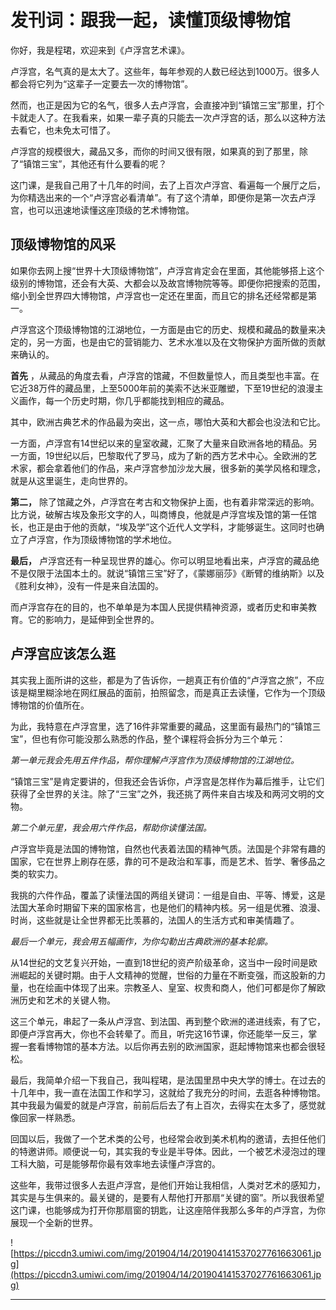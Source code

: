 # 发刊词：跟我一起，读懂顶级博物馆

你好，我是程珺，欢迎来到《卢浮宫艺术课》。

卢浮宫，名气真的是太大了。这些年，每年参观的人数已经达到1000万。很多人都会将它列为“这辈子一定要去一次的博物馆”。

然而，也正是因为它的名气，很多人去卢浮宫，会直接冲到“镇馆三宝”那里，打个卡就走人了。在我看来，如果一辈子真的只能去一次卢浮宫的话，那么以这种方法去看它，也未免太可惜了。

卢浮宫的规模很大，藏品又多，而你的时间又很有限，如果真的到了那里，除了“镇馆三宝”，其他还有什么要看的呢？

这门课，是我自己用了十几年的时间，去了上百次卢浮宫、看遍每一个展厅之后，为你精选出来的一个“卢浮宫必看清单”。有了这个清单，即便你是第一次去卢浮宫，也可以迅速地读懂这座顶级的艺术博物馆。

## 顶级博物馆的风采

如果你去网上搜“世界十大顶级博物馆”，卢浮宫肯定会在里面，其他能够搭上这个级别的博物馆，还会有大英、大都会以及故宫博物院等等。即便你把搜索的范围，缩小到全世界四大博物馆，卢浮宫也一定还在里面，而且它的排名还经常都是第一。

卢浮宫这个顶级博物馆的江湖地位，一方面是由它的历史、规模和藏品的数量来决定的，另一方面，也是由它的营销能力、艺术水准以及在文物保护方面所做的贡献来确认的。

 **首先** ，从藏品的角度去看，卢浮宫的馆藏，不但数量惊人，而且类型也丰富。在它近38万件的藏品里，上至5000年前的美索不达米亚雕塑，下至19世纪的浪漫主义画作，每一个历史时期，你几乎都能找到相应的藏品。

其中，欧洲古典艺术的作品最为突出，这一点，哪怕大英和大都会也没法和它比。

一方面，卢浮宫有14世纪以来的皇室收藏，汇聚了大量来自欧洲各地的精品。另一方面，19世纪以后，巴黎取代了罗马，成为了新的西方艺术中心。全欧洲的艺术家，都会拿着他们的作品，来卢浮宫参加沙龙大展，很多新的美学风格和理念，就是从这里诞生，走向世界的。

 **第二，** 除了馆藏之外，卢浮宫在考古和文物保护上面，也有着非常深远的影响。比方说，破解古埃及象形文字的人，叫商博良，他就是卢浮宫埃及馆的第一任馆长，也正是由于他的贡献，“埃及学”这个近代人文学科，才能够诞生。这同时也确立了卢浮宫，作为顶级博物馆的学术地位。

 **最后，** 卢浮宫还有一种呈现世界的雄心。你可以明显地看出来，卢浮宫的藏品绝不是仅限于法国本土的。就说“镇馆三宝”好了，《蒙娜丽莎》《断臂的维纳斯》以及《胜利女神》，没有一件是来自法国的。

而卢浮宫存在的目的，也不单单是为本国人民提供精神资源，或者历史和审美教育。它的影响力，是延伸到全世界的。

## 卢浮宫应该怎么逛

其实我上面所讲的这些，都是为了告诉你，一趟真正有价值的“卢浮宫之旅”，不应该是糊里糊涂地在网红展品的面前，拍照留念，而是真正去读懂，它作为一个顶级博物馆的价值所在。

为此，我特意在卢浮宫里，选了16件非常重要的藏品，这里面有最热门的“镇馆三宝”，但也有你可能没那么熟悉的作品，整个课程将会拆分为三个单元：

 *第一单元我会先用五件作品，帮你理解卢浮宫作为顶级博物馆的江湖地位。*

“镇馆三宝”是肯定要讲的，但我还会告诉你，卢浮宫是怎样作为幕后推手，让它们获得了全世界的关注。除了“三宝”之外，我还挑了两件来自古埃及和两河文明的文物。

 *第二个单元里，我会用六件作品，帮助你读懂法国。*

卢浮宫毕竟是法国的博物馆，自然也代表着法国的精神气质。法国是个非常有趣的国家，它在世界上刷存在感，靠的可不是政治和军事，而是艺术、哲学、奢侈品之类的软实力。

我挑的六件作品，覆盖了读懂法国的两组关键词：一组是自由、平等、博爱，这是法国大革命时期留下来的国家格言，也是他们的精神内核。另一组是优雅、浪漫、时尚，这些就是让全世界都无比羡慕的，法国人的生活方式和审美情趣了。

 *最后一个单元，我会用五幅画作，为你勾勒出古典欧洲的基本轮廓。*

从14世纪的文艺复兴开始，一直到18世纪的资产阶级革命，这当中一段时间是欧洲崛起的关键时期。由于人文精神的觉醒，世俗的力量在不断变强，而这股新的力量，也在绘画中体现了出来。宗教圣人、皇室、权贵和商人，他们可都是你了解欧洲历史和艺术的关键人物。

这三个单元，串起了一条从卢浮宫、到法国、再到整个欧洲的递进线索，有了它，即便卢浮宫再大，你也不会转晕了。而且，听完这16节课，你还能举一反三，掌握一套看博物馆的基本方法。以后你再去别的欧洲国家，逛起博物馆来也都会很轻松。

最后，我简单介绍一下我自己，我叫程珺，是法国里昂中央大学的博士。在过去的十几年中，我一直在法国工作和学习，这就给了我充分的时间，去逛各种博物馆。其中我最为偏爱的就是卢浮宫，前前后后去了有上百次，去得实在太多了，感觉就像回家一样熟悉。

回国以后，我做了一个艺术类的公号，也经常会收到美术机构的邀请，去担任他们的特邀讲师。顺便说一句，其实我的专业是半导体。因此，一个被艺术浸泡过的理工科大脑，可是能够帮你最有效率地去读懂卢浮宫的。

这些年，我带过很多人去逛卢浮宫，是他们开始让我相信，人类对艺术的感知力，其实是与生俱来的。最关键的，是要有人帮他打开那扇“关键的窗”。所以我很希望这门课，也能够成为打开你那扇窗的钥匙，让这座陪伴我那么多年的卢浮宫，为你展现一个全新的世界。

![https://piccdn3.umiwi.com/img/201904/14/201904141537027761663061.jpg](https://piccdn3.umiwi.com/img/201904/14/201904141537027761663061.jpg)

---
